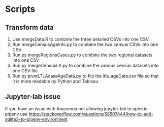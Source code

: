 # Scripts
## Transform data
1. Use mergeData.R to combine the three detailed CSVs into one CSV
2. Run mergeCensusAgeInfo.py to combine the two census CSVs into one CSV
3. Run py mergeRegionsCases.py to combine the two regional datasets into one CSV
4. Run py mergeCensusLA.py to combine the various census datasets into one CSV file
5. Run py pivotLTLAcaseAgeData.py to flip the ltla_ageData.csv file so that it is more readable by Python and Tableau

## Jupyter-lab issue
If you have an issue with Anaconda not allowing jupyter-lab to open in pipenv use https://stackoverflow.com/questions/58507444/how-to-add-sqlite3-to-pipenv-environment